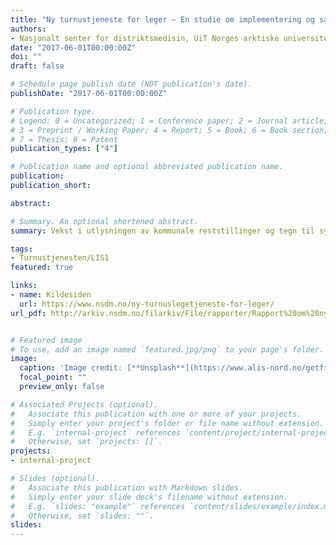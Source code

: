 ```yaml
---
title: "Ny turnustjeneste for leger – En studie om implementering og samstyring"
authors:
- Nasjonalt senter for distriktsmedisin, UiT Norges arktiske universitet
date: "2017-06-01T00:00:00Z"
doi: ""
draft: false

# Schedule page publish date (NOT publication's date).
publishDate: "2017-06-01T00:00:00Z"

# Publication type.
# Legend: 0 = Uncategorized; 1 = Conference paper; 2 = Journal article;
# 3 = Preprint / Working Paper; 4 = Report; 5 = Book; 6 = Book section;
# 7 = Thesis; 8 = Patent
publication_types: ["4"]

# Publication name and optional abbreviated publication name.
publication: 
publication_short: 

abstract: 

# Summary. An optional shortened abstract.
summary: Vekst i utlysningen av kommunale reststillinger og tegn til systematisk bortvalg av turnusstillinger i de minst sentrale og i de minst folkerike kommunene, er noen av funnene som rapporteres i NSDMs undersøkelse om ny turnustjeneste.

tags:
- Turnustjenesten/LIS1
featured: true

links:
- name: Kildesiden
  url: https://www.nsdm.no/ny-turnuslegetjeneste-for-leger/
url_pdf: http://arkiv.nsdm.no/filarkiv/File/rapporter/Rapport%20om%20ny%20turnustjeneste_endelig.pdf


# Featured image
# To use, add an image named `featured.jpg/png` to your page's folder. 
image:
  caption: 'Image credit: [**Unsplash**](https://www.alis-nord.no/getfile.php/131056-1589277267/Bilder/Artikkelbilder/Handlingsplan%20for%20allmennlegetjenesten%202020-2024.png%20%28mobile480%29.png)'
  focal_point: ""
  preview_only: false

# Associated Projects (optional).
#   Associate this publication with one or more of your projects.
#   Simply enter your project's folder or file name without extension.
#   E.g. `internal-project` references `content/project/internal-project/index.md`.
#   Otherwise, set `projects: []`.
projects:
- internal-project

# Slides (optional).
#   Associate this publication with Markdown slides.
#   Simply enter your slide deck's filename without extension.
#   E.g. `slides: "example"` references `content/slides/example/index.md`.
#   Otherwise, set `slides: ""`.
slides:
---
```

